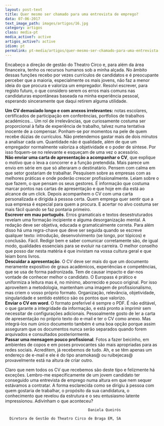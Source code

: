 ```yaml
---
layout: post-text
title: Quer mesmo ser chamado para uma entrevista de emprego?
data: 07-06-2017
text_image_path: images/artigos/16.jpg
category: artigos
class: media-pt
media_active?: active
artigos_active?: active
idiom: pt
permalink: pt-media/artigos/quer-mesmo-ser-chamado-para-uma-entrevista-de-emprego
--- 
```



Encabeço a direção de gestão do Theatro Circo e, para além da área financeira, tenho os recursos humanos sob a minha alçada. No âmbito dessas funções recebo por vezes currículos de candidatos e é preocupante perceber que a maioria, especialmente os mais jovens, não faz a menor ideia do que procura e valoriza um empregador. Resolvi escrever, para registo futuro, o que considero serem os erros mais comuns nas candidaturas espontâneas baseada na minha experiência pessoal, esperando sinceramente que daqui retirem alguma utilidade.

**Um CV demasiado longo e com anexos irrelevantes:** notas escolares, certificados de participação em conferências, portfolios de trabalhos académicos… Um rol de irrelevâncias, que curiosamente costuma ser proporcional à falta de experiência de trabalho, talvez numa tentativa inocente de a compensar. Ponham-se por momentos na pele de quem recebe dúzias de currículos. Não pretendemos gastar mais de dois minutos a analisar cada um. Quantidade não é qualidade, além de que um empregador normalmente valoriza a objetividade e o poder de síntese. Por isso foquem-se no relevante e esqueçam de uma vez o acessório.<br>
**Não enviar uma carta de apresentação a acompanhar o CV**, que explique o motivo que o leva a concorrer e a função pretendida. Mais parece um envio em série em que só alteraram o destinatário. Pensem com calma em que setor gostariam de trabalhar. Pesquisem sobre as empresas com as melhores práticas e onde poderão crescer profissionalmente. Leiam sobre o que fazem, o que pensam os seus gestores. É informação que costuma marcar pontos nas cartas de apresentação e que hoje em dia está ao alcance de um click. Depois acompanhem o CV com uma carta personalizada e dirigida à pessoa certa. Quem emprega quer sentir que a sua empresa é especial para quem a procura. E acertar no alvo costuma ser mais fácil quando se faz pontaria primeiro.<br>
**Escrever em mau português**. Erros gramaticais e textos desestruturados revelam uma formação incipiente e alguma desorganização mental. A redação deve ser objetiva, educada e gramaticalmente correta. Para além disso há uma regra-chave que deve ser seguida quando se escreve qualquer texto: introdução, desenvolvimento (se longo, por tópicos) e conclusão. Fácil. Redigir bem e saber comunicar corretamente são, de igual modo, qualidades essenciais para se evoluir na carreira. O melhor conselho que posso dar nesta matéria é que invistam na vossa cultura geral e que leiam bons livros.<br>
**Descuidar a apresentação**. O CV deve ser mais do que um documento meramente expositivo de graus académicos, experiências e competências, que se usa de forma padronizada. Tem de causar impacto e dar-nos vontade de conhecer melhor o candidato. O Europass é prático e uniformiza a leitura mas é, no mínimo, aborrecido e pouco original. Por isso aproveitem a metodologia, mantenham uma imagem de profissionalismo, mas criem o vosso próprio formato. Organização, relevância, objetividade, singularidade e sentido estético são os pontos que valorizo.<br>
**Enviar o CV em word**. O formato preferível é sempre o PDF. É não editável, o que garante a integridade da informação, e está pronto a imprimir sem necessitar de configurações adicionais. Pessoalmente gosto de ler a carta de apresentação no próprio texto do e-mail e ter o CV como anexo. Mas integrá-los num único documento também é uma boa opção porque assim asseguram que os documentos nunca serão separados quando forem arquivados e consultados posteriormente.<br>
**Passar uma mensagem pouco profissional**. Fotos a fazer beicinho, em ambientes de copos e em poses provocantes são mais apropriadas para as redes sociais. Acreditem, já recebemos de tudo. Ah, e se têm apenas um endereço de e-mail e ele é do tipo anamokas@ ou ruibejecas@ provavelmente está na altura de criar outro.<br>

Claro que nem todos os CV que recebemos são deste tipo e felizmente há exceções. Lembro-me especificamente de um jovem candidato ter conseguido uma entrevista de emprego numa altura em que nem sequer estávamos a contratar. A forma esclarecida como se dirigiu à pessoa com quem gostaria de trabalhar, o propósito da sua candidatura, o conhecimento que revelou da estrutura e o seu entusiasmo latente impressionou. Adivinham o que aconteceu?

 

                                          Daniela Queirós

      Diretora de Gestão do Theatro Circo de Braga EM, SA